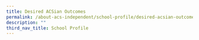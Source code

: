```yaml
---
title: Desired ACSian Outcomes
permalink: /about-acs-independent/school-profile/desired-acsian-outcomes/
description: ""
third_nav_title: School Profile
---
```

